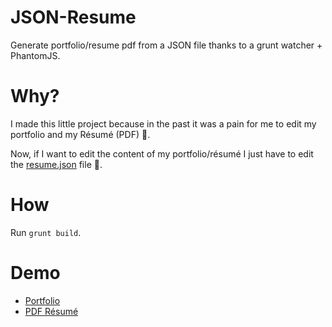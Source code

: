 JSON-Resume
===========

Generate portfolio/resume pdf from a JSON file thanks to a grunt watcher + PhantomJS.

# Why?

I made this little project because in the past it was a pain for me to edit my portfolio and my Résumé (PDF) :no_good:.

Now, if I want to edit the content of my portfolio/résumé I just have to edit the  [resume.json](https://github.com/ababol/JSON-Resume/blob/master/resume.json) file :tada:.

# How

Run `grunt build`.

# Demo

* [Portfolio](http://babol.me)
* [PDF Résumé](http://babol.me/cv/arnaud_babol_en.pdf)
